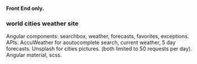 #### Front End only.     
### world cities weather site
Angular components: searchbox, weather, forecasts, favorites, exceptions.  
APIs: AccuWeather for aoutocomplete search, current weather, 5 day forecasts.
Unsplash for cities pictures. (both limited to 50 requests per day).
Angular material, scss.

